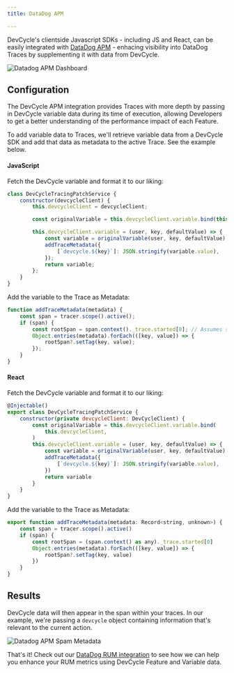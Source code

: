 ```yaml
---
title: DataDog APM

---
```


DevCycle's clientside Javascript SDKs - including JS and React, can be easily integrated with [DataDog APM](https://docs.datadoghq.com/tracing/) - enhacing visibility into DataDog Traces by supplementing it with data from DevCycle.

![Datadog APM Dashboard](/integrations/datadog-apm/datadog-apm-dashboard.png)

## Configuration

The DevCycle APM integration provides Traces with more depth by passing in DevCycle variable data during its time of execution, allowing Developers to get a better understanding of the performance impact of each Feature.

To add variable data to Traces, we'll retrieve variable data from a DevCycle SDK and add that data as metadata to the active Trace. See the example below.

#### JavaScript

Fetch the DevCycle variable and format it to our liking:

``` javascript
class DevCycleTracingPatchService {
    constructor(devcycleClient) {
        this.devcycleClient = devcycleClient;

        const originalVariable = this.devcycleClient.variable.bind(this.devcycleClient);

        this.devcycleClient.variable = (user, key, defaultValue) => {
            const variable = originalVariable(user, key, defaultValue);
            addTraceMetadata({
                [`devcycle.${key}`]: JSON.stringify(variable.value),
            });
            return variable;
        };
    }
}
```

Add the variable to the Trace as Metadata:

``` javascript
function addTraceMetadata(metadata) {
    const span = tracer.scope().active();
    if (span) {
        const rootSpan = span.context()._trace.started[0]; // Assumes specific tracer structure
        Object.entries(metadata).forEach(([key, value]) => {
            rootSpan?.setTag(key, value);
        });
    }
}
```

#### React

Fetch the DevCycle variable and format it to our liking:

``` jsx
@Injectable()
export class DevCycleTracingPatchService {
    constructor(private devcycleClient: DevCycleClient) {
        const originalVariable = this.devcycleClient.variable.bind(
            this.devcycleClient,
        )
        this.devcycleClient.variable = (user, key, defaultValue) => {
            const variable = originalVariable(user, key, defaultValue)
            addTraceMetadata({
                [`devcycle.${key}`]: JSON.stringify(variable.value),
            })
            return variable
        }
    }
}
```

Add the variable to the Trace as Metadata:

``` jsx
export function addTraceMetadata(metadata: Record<string, unknown>) {
    const span = tracer.scope().active()
    if (span) {
        const rootSpan = (span.context() as any)._trace.started[0]
        Object.entries(metadata).forEach(([key, value]) => {
            rootSpan?.setTag(key, value)
        })
    }
}
```

## Results

DevCycle data will then appear in the span within your traces. In our example, we're passing a `devcycle` object containing information that's relevant to the current action.

![Datadog APM Spam Metadata](/integrations/datadog-apm/datadog-apm-span.png)

That's it! Check out our [DataDog RUM integration](/integrations/datadog-rum) to see how we can help you enhance your RUM metrics using DevCycle Feature and Variable data.